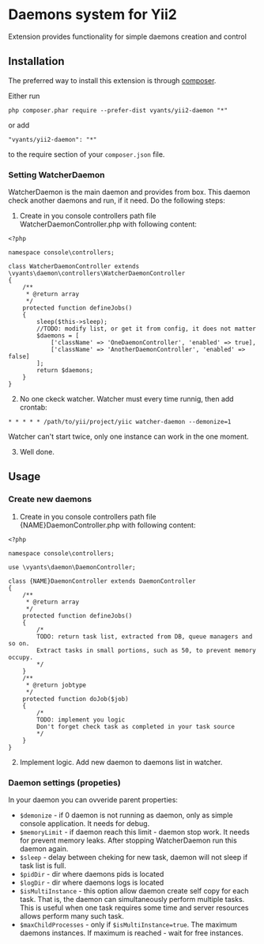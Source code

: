Daemons system for Yii2
=======================
Extension provides functionality for simple daemons creation and control

Installation
------------

The preferred way to install this extension is through [composer](http://getcomposer.org/download/).

Either run

```
php composer.phar require --prefer-dist vyants/yii2-daemon "*"
```

or add

```
"vyants/yii2-daemon": "*"
```

to the require section of your `composer.json` file.

### Setting WatcherDaemon
WatcherDaemon is the main daemon and provides from box. This daemon check another daemons and run, if it need.
Do the following steps:
1. Create in you console controllers path file WatcherDaemonController.php with following content:
```
<?php

namespace console\controllers;

class WatcherDaemonController extends \vyants\daemon\controllers\WatcherDaemonController
{
    /**
     * @return array
     */
    protected function defineJobs()
    {
        sleep($this->sleep);
        //TODO: modify list, or get it from config, it does not matter
        $daemons = [
            ['className' => 'OneDaemonController', 'enabled' => true],
            ['className' => 'AnotherDaemonController', 'enabled' => false]
        ];
        return $daemons;
    }
}
```
2. No one ckeck watcher. Watcher must every time runnig, then add crontab:
```
* * * * * /path/to/yii/project/yiic watcher-daemon --demonize=1
```
Watcher can't start twice, only one instance can work in the one moment.

3. Well done.

Usage
-----
### Create new daemons
1. Create in you console controllers path file {NAME}DaemonController.php with following content:
```
<?php

namespace console\controllers;

use \vyants\daemon\DaemonController;

class {NAME}DaemonController extends DaemonController
{
    /**
     * @return array
     */
    protected function defineJobs()
    {
        /*
        TODO: return task list, extracted from DB, queue managers and so on. 
        Extract tasks in small portions, such as 50, to prevent memory occupy.
        */
    }
    /**
     * @return jobtype
     */
    protected function doJob($job)
    {
        /*
        TODO: implement you logic
        Don't forget check task as completed in your task source
        */
    }
}
```
2. Implement logic. Add new daemon to daemons list in watcher.

### Daemon settings (propeties)
In your daemon you can ovveride parent properties:
* `$demonize` - if 0 daemon is not running as daemon, only as simple console application. It needs for debug.
* `$memoryLimit` - if daemon reach this limit - daemon stop work. It needs for prevent memory leaks. After stopping WatcherDaemon run this daemon again.
* `$sleep` - delay between cheking for new task, daemon will not sleep if task list is full.
* `$pidDir` - dir where daemons pids is located
* `$logDir` - dir where daemons logs is located
* `$isMultiInstance` - this option allow daemon create self copy for each task. That is, the daemon can simultaneously perform multiple tasks. This is useful when one task requires some time and server resources allows perform many such task.
* `$maxChildProcesses` - only if `$isMultiInstance=true`. The maximum daemons instances. If maximum is reached - wait for free instances.
